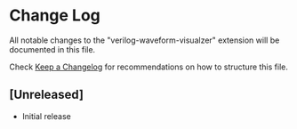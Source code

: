 # Change Log

All notable changes to the "verilog-waveform-visualzer" extension will be documented in this file.

Check [Keep a Changelog](http://keepachangelog.com/) for recommendations on how to structure this file.

## [Unreleased]

- Initial release